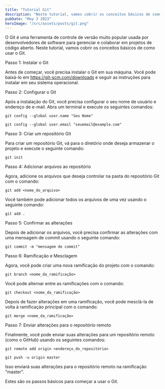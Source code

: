 ```yaml
---
title: "Tutorial Git"
description: "Neste tutorial, vamos cobrir os conceitos básicos de como usar o Git."
pubDate: "May 3 2023"
heroImage: "/src/assets/posts/git.png"
---
```




 O Git é uma ferramenta de controle de versão muito popular usada por desenvolvedores de software para gerenciar e colaborar em projetos de código aberto. Neste tutorial, vamos cobrir os conceitos básicos de como usar o Git.

Passo 1: Instalar o Git

Antes de começar, você precisa instalar o Git em sua máquina. Você pode baixá-lo em https://git-scm.com/downloads e seguir as instruções para instalar em seu sistema operacional.

Passo 2: Configurar o Git

Após a instalação do Git, você precisa configurar o seu nome de usuário e endereço de e-mail. Abra um terminal e execute os seguintes comandos:

```
git config --global user.name "Seu Nome"
```
```
git config --global user.email "seuemail@example.com"
```

Passo 3: Criar um repositório Git

Para criar um repositório Git, vá para o diretório onde deseja armazenar o projeto e execute o seguinte comando:

```
git init
```

Passo 4: Adicionar arquivos ao repositório

Agora, adicione os arquivos que deseja controlar na pasta do repositório Git com o comando:

```
git add <nome_do_arquivo>
```

Você também pode adicionar todos os arquivos de uma vez usando o seguinte comando:

```
git add .
```

Passo 5: Confirmar as alterações

Depois de adicionar os arquivos, você precisa confirmar as alterações com uma mensagem de commit usando o seguinte comando:

```
git commit -m "mensagem de commit"
```

Passo 6: Ramificação e Mesclagem

Agora, você pode criar uma nova ramificação do projeto com o comando:

```
git branch <nome_da_ramificação>
```

Você pode alternar entre as ramificações com o comando:

```
git checkout <nome_da_ramificação>
```

Depois de fazer alterações em uma ramificação, você pode mesclá-la de volta à ramificação principal com o comando:

```
git merge <nome_da_ramificação>
```

Passo 7: Enviar alterações para o repositório remoto

Finalmente, você pode enviar suas alterações para um repositório remoto (como o GitHub) usando os seguintes comandos:

```
git remote add origin <endereço_do_repositório>
```
```
git push -u origin master
```
Isso enviará suas alterações para o repositório remoto na ramificação "master".

Estes são os passos básicos para começar a usar o Git.




